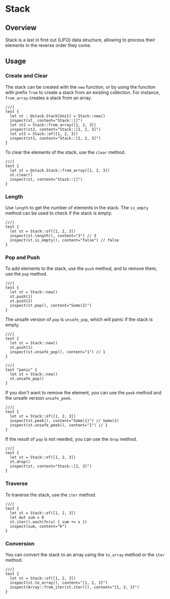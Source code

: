 # Stack

## Overview

Stack is a last in first out (LIFO) data structure, allowing to process their elements in the reverse order they come.

## Usage

### Create and Clear

The stack can be created with the `new` function, or by using the function with prefix `from` to create a stack from an existing collection.
For instance, `from_array` creates a stack from an array.

```moonbit
///|
test {
  let st : @stack.Stack[Unit] = Stack::new()
  inspect(st, content="Stack::[]")
  let st2 = Stack::from_array([1, 2, 3])
  inspect(st2, content="Stack::[1, 2, 3]")
  let st3 = Stack::of([1, 2, 3])
  inspect(st3, content="Stack::[1, 2, 3]")
}
```

To clear the elements of the stack, use the `clear` method.

```moonbit
///|
test {
  let st = @stack.Stack::from_array([1, 2, 3])
  st.clear()
  inspect(st, content="Stack::[]")
}
```

### Length

Use `length` to get the number of elements in the stack. The `is_empty` method can be used to check if the stack is empty.

```moonbit
///|
test {
  let st = Stack::of([1, 2, 3])
  inspect(st.length(), content="3") // 3
  inspect(st.is_empty(), content="false") // false
}
```

### Pop and Push

To add elements to the stack, use the `push` method, and to remove them, use the `pop` method.

```moonbit
///|
test {
  let st = Stack::new()
  st.push(1)
  st.push(2)
  inspect(st.pop(), content="Some(2)")
}
```

The unsafe version of `pop` is `unsafe_pop`, which will panic if the stack is empty.

```moonbit
///|
test {
  let st = Stack::new()
  st.push(1)
  inspect(st.unsafe_pop(), content="1") // 1
}

///|
test "panic" {
  let st = Stack::new()
  st.unsafe_pop()
}
```

If you don't want to remove the element, you can use the `peek` method and the unsafe version `unsafe_peek`.

```moonbit
///|
test {
  let st = Stack::of([1, 2, 3])
  inspect(st.peek(), content="Some(1)") // Some(1)
  inspect(st.unsafe_peek(), content="1") // 1
}
```

If the result of `pop` is not needed, you can use the `drop` method.

```moonbit
///|
test {
  let st = Stack::of([1, 2, 3])
  st.drop()
  inspect(st, content="Stack::[2, 3]")
}
```

### Traverse

To traverse the stack, use the `iter` method.

```moonbit
///|
test {
  let st = Stack::of([1, 2, 3])
  let mut sum = 0
  st.iter().each(fn(x) { sum += x })
  inspect(sum, content="6")
}
```

### Conversion

You can convert the stack to an array using the `to_array` method or the `iter` method.

```moonbit
///|
test {
  let st = Stack::of([1, 2, 3])
  inspect(st.to_array(), content="[1, 2, 3]")
  inspect(Array::from_iter(st.iter()), content="[1, 2, 3]")
}
```
